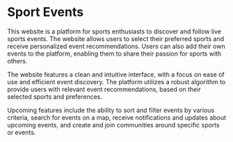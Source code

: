 # Sport Events

This website is a platform for sports enthusiasts to discover and follow live sports events. The website allows users to select their preferred sports and receive personalized event recommendations. Users can also add their own events to the platform, enabling them to share their passion for sports with others.

The website features a clean and intuitive interface, with a focus on ease of use and efficient event discovery. The platform utilizes a robust algorithm to provide users with relevant event recommendations, based on their selected sports and preferences.

Upcoming features include the ability to sort and filter events by various criteria, search for events on a map, receive notifications and updates about upcoming events, and create and join communities around specific sports or events.
